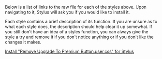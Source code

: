 Below is a list of links to the raw file for each of the styles above. Upon navigating to it, Stylus will ask you if you would like to install it.  

Each style contains a brief description of its function. If you are unsure as to what each style does, the description should help clear it up somewhat. If you still don't have an idea of a styles function, you can always give the style a try and remove it if you don't notice anything or if you don't like the changes it makes.  

[Install "Remove Upgrade To Premium Button.user.css" for Stylus](https://github.com/Neop0litan/CSS-Tweaks/raw/main/Stylus/spotify.com/Remove%20Upgrade%20To%20Premium%20Button.user.css)  
